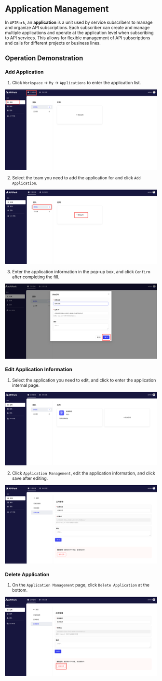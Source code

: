# Application Management

In `APIPark`, an **application** is a unit used by service subscribers to manage and organize API subscriptions. Each subscriber can create and manage multiple applications and operate at the application level when subscribing to API services. This allows for flexible management of API subscriptions and calls for different projects or business lines.

## Operation Demonstration
### Add Application
1. Click `Workspace` -> `My` -> `Applications` to enter the application list.

![](images/2024-08-13/bf349cd7aa60747edb521d20b0e9c8f7c390473634bf1e53533281bd73cd2d8e.png)  

2. Select the team you need to add the application for and click `Add Application`.

![](images/2024-08-13/0560e7da6789596d5cb85339e3f9572166b174177e4b150d8b9c04a5c17cf4e4.png)  

3. Enter the application information in the pop-up box, and click `Confirm` after completing the fill.

![](images/2024-08-13/689cb2ce57707e62f3d8b5585f0d1dc1485cec57fb8dd997f4f431a5da897ccf.png)  

### Edit Application Information
1. Select the application you need to edit, and click to enter the application internal page.

![](images/2024-08-13/dbde29cc6842903bc590b0fa521891c2231d8e46fb604d67e09e48f7ea119b6d.png)  

2. Click `Application Management`, edit the application information, and click save after editing.

![](images/2024-08-13/4781a7c61ae807faec636c710f7dac708d8a5c176886aa31c8314994a79c62ff.png)  

### Delete Application

1. On the `Application Management` page, click `Delete Application` at the bottom.

![](images/2024-08-13/d0572d0b3f5baf9ba98a281ebfd8c45a7cd927030f5d5a082e95eb1e5ebf3804.png)  